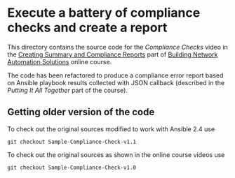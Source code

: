 # Execute a battery of compliance checks and create a report

This directory contains the source code for the _Compliance Checks_ video in the [Creating Summary and Compliance Reports](https://my.ipspace.net/bin/list?id=NetAutSol&module=2#M2S2) part of [Building Network Automation Solutions](http://www.ipspace.net/Building_Network_Automation_Solutions) online course.

The code has been refactored to produce a compliance error report based on Ansible playbook results collected with JSON callback (described in the _Putting It All Together_ part of the course).

## Getting older version of the code

To check out the original sources modified to work with Ansible 2.4 use

    git checkout Sample-Compliance-Check-v1.1

To check out the original sources as shown in the online course videos use

    git checkout Sample-Compliance-Check-v1.0